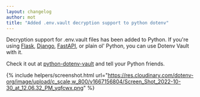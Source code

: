 ```yaml
---
layout: changelog
author: mot
title: "Added .env.vault decryption support to python dotenv"
---
```


Decryption support for .env.vault files has been added to Python. If you're using [Flask](https://flask.palletsprojects.com/), [Django](https://www.djangoproject.com/), [FastAPI](https://fastapi.tiangolo.com/), or plain ol' Python, you can use Dotenv Vault with it.

Check it out at [python-dotenv-vault](https://github.com/dotenv-org/python-dotenv-vault) and tell your Python friends.

{% include helpers/screenshot.html url="https://res.cloudinary.com/dotenv-org/image/upload/c_scale,w_800/v1667156804/Screen_Shot_2022-10-30_at_12.06.32_PM_yqfcwx.png" %}
